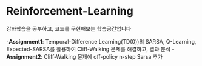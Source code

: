 # Reinforcement-Learning
강화학습을 공부하고, 코드를 구현해보는 학습공간입니다

-**Assignment1**: Temporal-Difference Learning(TD(0))의 SARSA, Q-Learning, Expected-SARSA를 활용하여 Cliff-Walking 문제를 해결하고, 결과 분석
-**Assignment2**:  Cliff-Walking 문제에 off-policy n-step Sarsa 추가
